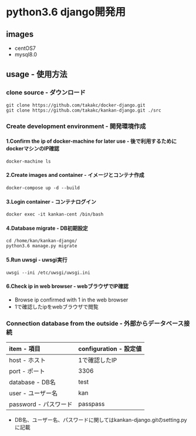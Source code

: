 # python3.6 django開発用

## images
- centOS7
- mysql8.0

## usage - 使用方法
### clone source  - ダウンロード

```
git clone https://github.com/takakc/docker-django.git
git clone https://github.com/takakc/kankan-django.git ./src
```

### Create development environment - 開発環境作成

#### 1.Confirm the ip of docker-machine for later use - 後で利用するためにdockerマシンのIP確認

```
docker-machine ls
```

#### 2.Create images and container - イメージとコンテナ作成

```
docker-compose up -d --build
```

#### 3.Login container - コンテナログイン 

```
docker exec -it kankan-cent /bin/bash
```

#### 4.Database migrate - DB初期設定

```
cd /home/kan/kankan-django/
python3.6 manage.py migrate
```

#### 5.Run uwsgi - uwsgi実行

```
uwsgi --ini /etc/uwsgi/uwsgi.ini
```

#### 6.Check ip in web browser - webブラウザでIP確認
- Browse ip confirmed with 1 in the web browser
- 1で確認したipをwebブラウザで閲覧

### Connection database from the outside - 外部からデータベース接続

| item - 項目           | configuration - 設定値   |
|:----------------------|:------------------------|
| host - ホスト         | 1で確認したIP            |
| port - ポート         | 3306                 	  |
| database - DB名       | test                    |
| user - ユーザー名      | kan                     |
| password - パスワード  | passpass                |

- DB名、ユーザー名、パスワードに関してはkankan-django.gitのsetting.pyに記載
